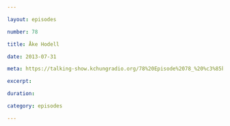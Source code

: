 ```yaml
---

layout: episodes

number: 78

title: Åke Hodell

date: 2013-07-31

meta: https://talking-show.kchungradio.org/78%20Episode%2078_%20%c3%85ke%20Hodell.mp3

excerpt:

duration:

category: episodes

---
```

